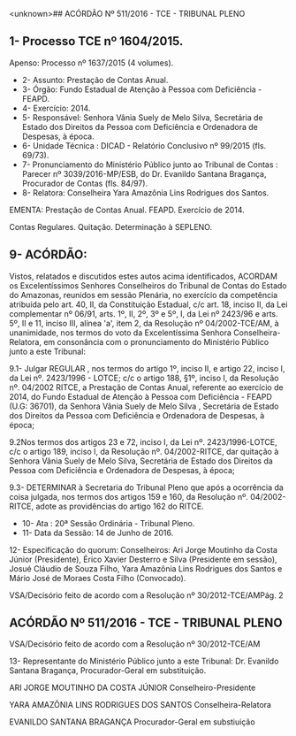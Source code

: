 &lt;unknown&gt;## ACÓRDÃO Nº 511/2016 - TCE - TRIBUNAL PLENO

## 1- Processo TCE nº 1604/2015.

Apenso: Processo nº 1637/2015 (4 volumes).

- 2- Assunto: Prestação de Contas Anual.
- 3- Órgão: Fundo Estadual de Atenção à Pessoa com Deficiência - FEAPD.
- 4- Exercício: 2014.
- 5- Responsável: Senhora Vânia Suely de Melo Silva, Secretária de Estado dos Direitos da Pessoa com Deficiência e Ordenadora de Despesas, à época.
- 6- Unidade Técnica : DICAD - Relatório Conclusivo nº 99/2015 (fls. 69/73).
- 7-  Pronunciamento  do Ministério  Público  junto  ao Tribunal  de  Contas :  Parecer  nº 3039/2016-MP/ESB,  do  Dr.  Evanildo  Santana  Bragança,  Procurador  de  Contas  (fls. 84/97).
- 8- Relatora: Conselheira Yara Amazônia Lins Rodrigues dos Santos.

EMENTA: Prestação de Contas Anual. FEAPD. Exercício de 2014.

Contas  Regulares.  Quitação.  Determinação  à SEPLENO.

## 9- ACÓRDÃO:

Vistos, relatados e discutidos estes autos acima identificados,  ACORDAM os Excelentíssimos  Senhores  Conselheiros  do  Tribunal  de  Contas  do  Estado  do Amazonas, reunidos em sessão Plenária, no exercício da competência atribuída pelo art. 40, II, da Constituição Estadual, c/c art. 18, inciso II, da Lei complementar nº 06/91, arts. 1º,  II,  2º,  3º  e  5º,  I,  da  Lei  nº  2423/96  e  arts.  5º,  II  e  11,  inciso  III,  alínea  'a',  item  2,  da Resolução nº 04/2002-TCE/AM, à unanimidade, nos termos do voto da Excelentíssima Senhora  Conselheira-Relatora, em consonância com  o  pronunciamento  do  Ministério Público junto a este Tribunal:

9.1- Julgar REGULAR , nos termos do artigo 1º, inciso II, e artigo 22, inciso I, da Lei nº. 2423/1996 - LOTCE; c/c o artigo 188, §1º, inciso I, da Resolução nº. 04/2002 RITCE, a Prestação de Contas Anual, referente ao exercício de 2014, do Fundo Estadual de Atenção à Pessoa com Deficiência  - FEAPD (U.G: 36701), da Senhora Vânia Suely de  Melo  Silva , Secretária  de  Estado dos  Direitos  da  Pessoa  com  Deficiência  e Ordenadora de Despesas, à época;

9.2Nos termos dos artigos 23 e 72, inciso I, da Lei nº. 2423/1996-LOTCE, c/c o artigo 189, inciso I, da Resolução nº. 04/2002-RITCE, dar quitação à Senhora Vânia Suely  de  Melo  Silva,  Secretária  de  Estado  dos  Direitos  da  Pessoa  com  Deficiência  e Ordenadora de Despesas, à época;

9.3- DETERMINAR à Secretaria do Tribunal Pleno que após a ocorrência da coisa julgada, nos termos dos artigos 159 e 160, da Resolução nº.  04/2002-RITCE, adote as providências do artigo 162 do RITCE.

- 10- Ata : 20ª Sessão Ordinária - Tribunal Pleno.
- 11- Data da Sessão: 14 de Junho de 2016.

12-  Especificação  do  quorum: Conselheiros:  Ari  Jorge  Moutinho  da  Costa  Júnior (Presidente),  Érico  Xavier  Desterro  e  Silva  (Presidente  em  sessão),  Josué  Cláudio  de Souza Filho, Yara Amazônia Lins Rodrigues dos Santos e Mário José de Moraes Costa Filho (Convocado).

VSA/Decisório feito de acordo com a Resolução nº 30/2012-TCE/AMPág. 2

## ACÓRDÃO Nº 511/2016 - TCE - TRIBUNAL PLENO

VSA/Decisório feito de acordo com a Resolução nº 30/2012-TCE/AM

13- Representante do Ministério Público junto a este Tribunal: Dr. Evanildo Santana Bragança, Procurador-Geral em substituição.

ARI JORGE MOUTINHO DA COSTA JÚNIOR Conselheiro-Presidente

YARA AMAZÔNIA LINS RODRIGUES DOS SANTOS Conselheira-Relatora

EVANILDO SANTANA BRAGANÇA Procurador-Geral em substiuição